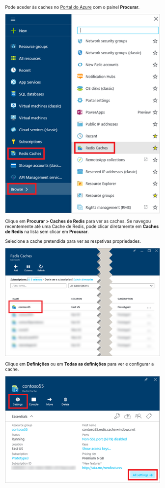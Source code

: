 Pode aceder às caches no [Portal do Azure](https://portal.azure.com) com o painel **Procurar**.

![Painel de Navegação da Cache de Redis do Azure](media/redis-cache-browse/redis-cache-browse.png)

Clique em **Procurar > Caches de Redis** para ver as caches. Se navegou recentemente até uma Cache de Redis, pode clicar diretamente em **Caches de Redis** na lista sem clicar em **Procurar**.

Selecione a cache pretendida para ver as respetivas propriedades.

![Lista de Caches de Redis do Azure após a Procura ](media/redis-cache-browse/redis-caches.png)

Clique em **Definições** ou em **Todas as definições** para ver e configurar a cache.

![Todas as Definições da Cache de Redis](media/redis-cache-browse/redis-cache-blade.png)


<!--HONumber=Jun16_HO2-->


